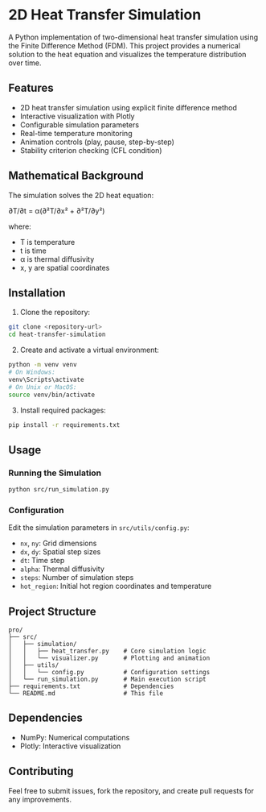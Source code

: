# 2D Heat Transfer Simulation

A Python implementation of two-dimensional heat transfer simulation using the Finite Difference Method (FDM). This project provides a numerical solution to the heat equation and visualizes the temperature distribution over time.

## Features

- 2D heat transfer simulation using explicit finite difference method
- Interactive visualization with Plotly
- Configurable simulation parameters
- Real-time temperature monitoring
- Animation controls (play, pause, step-by-step)
- Stability criterion checking (CFL condition)

## Mathematical Background

The simulation solves the 2D heat equation:

∂T/∂t = α(∂²T/∂x² + ∂²T/∂y²)

where:
- T is temperature
- t is time
- α is thermal diffusivity
- x, y are spatial coordinates

## Installation

1. Clone the repository:
```bash
git clone <repository-url>
cd heat-transfer-simulation
```

2. Create and activate a virtual environment:
```bash
python -m venv venv
# On Windows:
venv\Scripts\activate
# On Unix or MacOS:
source venv/bin/activate
```

3. Install required packages:
```bash
pip install -r requirements.txt
```

## Usage

### Running the Simulation

```bash
python src/run_simulation.py
```

### Configuration

Edit the simulation parameters in `src/utils/config.py`:
- `nx`, `ny`: Grid dimensions
- `dx`, `dy`: Spatial step sizes
- `dt`: Time step
- `alpha`: Thermal diffusivity
- `steps`: Number of simulation steps
- `hot_region`: Initial hot region coordinates and temperature

## Project Structure

```
pro/
├── src/
│   ├── simulation/
│   │   ├── heat_transfer.py    # Core simulation logic
│   │   └── visualizer.py       # Plotting and animation
│   ├── utils/
│   │   └── config.py           # Configuration settings
│   └── run_simulation.py       # Main execution script
├── requirements.txt            # Dependencies
└── README.md                   # This file
```

## Dependencies

- NumPy: Numerical computations
- Plotly: Interactive visualization


## Contributing

Feel free to submit issues, fork the repository, and create pull requests for any improvements.


